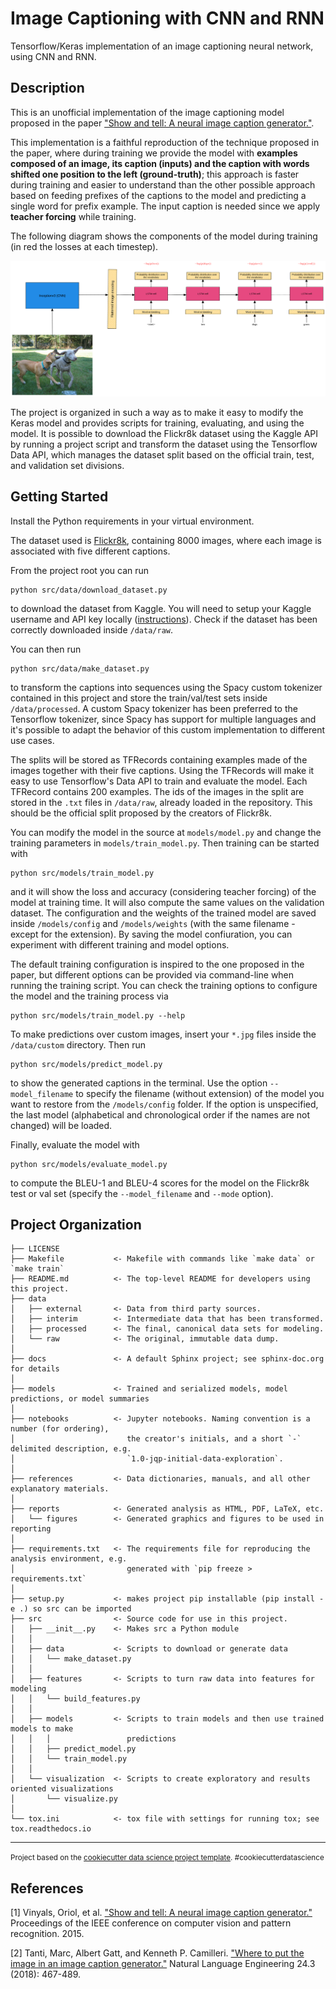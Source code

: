 # Image Captioning with CNN and RNN

Tensorflow/Keras implementation of an image captioning neural network, using CNN and RNN.

## Description

This is an unofficial implementation of the image captioning model proposed in the paper ["Show and tell: A neural image caption generator."](https://arxiv.org/abs/1411.4555). 

This implementation is a faithful reproduction of the technique proposed in the paper, where during training we provide the model with **examples composed of an image, its caption (inputs) and the caption with words shifted one position to the left (ground-truth)**; this approach is faster during training and easier to understand than the other possible approach based on feeding prefixes of the captions to the model and predicting a single word for prefix example. The input caption is needed since we apply **teacher forcing** while training.

The following diagram shows the components of the model during training (in red the losses at each timestep).

![diagram of the model during training](reports/figures/training_model.png)

The project is organized in such a way as to make it easy to modify the Keras model and provides scripts for training, evaluating, and using the model. It is possible to download the Flickr8k dataset using the Kaggle API by running a project script and transform the dataset using the Tensorflow Data API, which manages the dataset split based on the official train, test, and validation set divisions.

## Getting Started

Install the Python requirements in your virtual environment.

The dataset used is [Flickr8k](https://www.kaggle.com/datasets/adityajn105/flickr8k), containing 8000 images, where each image is associated with five different captions.

From the project root you can run
```
python src/data/download_dataset.py
```
to download the dataset from Kaggle. You will need to setup your Kaggle username and API key locally ([instructions](https://www.kaggle.com/datasets/adityajn105/flickr8k)). Check if the dataset has been correctly downloaded inside `/data/raw`.

You can then run
```
python src/data/make_dataset.py
```
to transform the captions into sequences using the Spacy custom tokenizer contained in this project and store the train/val/test sets inside `/data/processed`. A custom Spacy tokenizer has been preferred to the Tensorflow tokenizer, since Spacy has support for multiple languages and it's possible to adapt the behavior of this custom implementation to different use cases.

The splits will be stored as TFRecords containing examples made of the images together with their five captions. Using the TFRecords will make it easy to use Tensorflow's Data API to train and evaluate the model. Each TFRecord contains 200 examples. The ids of the images in the split are stored in the `.txt` files in `/data/raw`, already loaded in the repository. This should be the official split proposed by the creators of Flickr8k. 

You can modify the model in the source at `models/model.py` and change the training parameters in `models/train_model.py`. Then training can be started with
```
python src/models/train_model.py
```
and it will show the loss and accuracy (considering teacher forcing) of the model at training time. It will also compute the same values on the validation dataset. The configuration and the weights of the trained model are saved inside `/models/config` and `/models/weights` (with the same filename - except for the extension). By saving the model confiuration, you can experiment with different training and model options.

The default training configuration is inspired to the one proposed in the paper, but different options can be provided via command-line when running the training script. 
You can check the training options to configure the model and the training process via
```
python src/models/train_model.py --help
```

To make predictions over custom images, insert your `*.jpg` files inside the `/data/custom` directory. Then run
```
python src/models/predict_model.py
```
to show the generated captions in the terminal. Use the option `--model_filename` to specify the filename (without extension) of the model you want to restore from the `/models/config` folder. If the option is unspecified, the last model (alphabetical and chronological order if the names are not changed) will be loaded. 

Finally, evaluate the model with
```
python src/models/evaluate_model.py
```
to compute the BLEU-1 and BLEU-4 scores for the model on the Flickr8k test or val set (specify the `--model_filename` and `--mode` option). 

## Project Organization

    ├── LICENSE
    ├── Makefile           <- Makefile with commands like `make data` or `make train`
    ├── README.md          <- The top-level README for developers using this project.
    ├── data
    │   ├── external       <- Data from third party sources.
    │   ├── interim        <- Intermediate data that has been transformed.
    │   ├── processed      <- The final, canonical data sets for modeling.
    │   └── raw            <- The original, immutable data dump.
    │
    ├── docs               <- A default Sphinx project; see sphinx-doc.org for details
    │
    ├── models             <- Trained and serialized models, model predictions, or model summaries
    │
    ├── notebooks          <- Jupyter notebooks. Naming convention is a number (for ordering),
    │                         the creator's initials, and a short `-` delimited description, e.g.
    │                         `1.0-jqp-initial-data-exploration`.
    │
    ├── references         <- Data dictionaries, manuals, and all other explanatory materials.
    │
    ├── reports            <- Generated analysis as HTML, PDF, LaTeX, etc.
    │   └── figures        <- Generated graphics and figures to be used in reporting
    │
    ├── requirements.txt   <- The requirements file for reproducing the analysis environment, e.g.
    │                         generated with `pip freeze > requirements.txt`
    │
    ├── setup.py           <- makes project pip installable (pip install -e .) so src can be imported
    ├── src                <- Source code for use in this project.
    │   ├── __init__.py    <- Makes src a Python module
    │   │
    │   ├── data           <- Scripts to download or generate data
    │   │   └── make_dataset.py
    │   │
    │   ├── features       <- Scripts to turn raw data into features for modeling
    │   │   └── build_features.py
    │   │
    │   ├── models         <- Scripts to train models and then use trained models to make
    │   │   │                 predictions
    │   │   ├── predict_model.py
    │   │   └── train_model.py
    │   │
    │   └── visualization  <- Scripts to create exploratory and results oriented visualizations
    │       └── visualize.py
    │
    └── tox.ini            <- tox file with settings for running tox; see tox.readthedocs.io


--------

<p><small>Project based on the <a target="_blank" href="https://drivendata.github.io/cookiecutter-data-science/">cookiecutter data science project template</a>. #cookiecutterdatascience</small></p>

## References

[1] Vinyals, Oriol, et al. ["Show and tell: A neural image caption generator."](https://arxiv.org/abs/1411.4555) Proceedings of the IEEE conference on computer vision and pattern recognition. 2015.

[2] Tanti, Marc, Albert Gatt, and Kenneth P. Camilleri. ["Where to put the image in an image caption generator."](https://arxiv.org/abs/1703.09137) Natural Language Engineering 24.3 (2018): 467-489.
